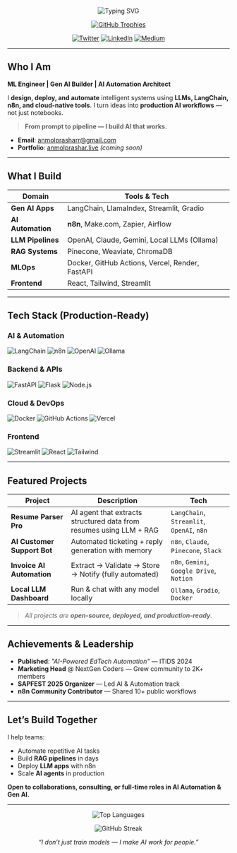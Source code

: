 <p align="center">
  <img src="https://readme-typing-svg.herokuapp.com?font=Fira+Code&size=32&pause=1000&color=00D9FF&center=true&vCenter=true&width=700&lines=Hi,+I'm+Anmol+Prashar!;ML+Engineer+%7C+Gen+AI+%26+Automation;Building+AI+Agents+%26+Workflows;n8n+%7C+LangChain+%7C+LLM+Apps" alt="Typing SVG" />
</p>

<p align="center">
  <a href="https://github.com/anmol1630"><img src="https://github-profile-trophy.vercel.app/?username=anmol1630&theme=gruvbox&margin-w=15&margin-h=15&no-frame=true" alt="GitHub Trophies" /></a>
</p>

<p align="center">
  <a href="https://twitter.com/axnmolsharma"><img src="https://img.shields.io/twitter/follow/axnmolsharma?logo=twitter&style=for-the-badge&color=1DA1F2" alt="Twitter" /></a>
  <a href="https://linkedin.com/in/anmol-prashar"><img src="https://img.shields.io/badge/LinkedIn-Connect-0A66C2?style=for-the-badge&logo=linkedin" alt="LinkedIn" /></a>
  <a href="https://medium.com/@anmolprashar016"><img src="https://img.shields.io/badge/Medium-Writing-000000?style=for-the-badge&logo=medium" alt="Medium" /></a>
</p>

---

## **Who I Am**
**ML Engineer | Gen AI Builder | AI Automation Architect**

I **design, deploy, and automate** intelligent systems using **LLMs, LangChain, n8n, and cloud-native tools**. I turn ideas into **production AI workflows** — not just notebooks.

> **From prompt to pipeline — I build AI that works.**

- **Email**: [anmolprasharr@gmail.com](mailto:anmolprasharr@gmail.com)
- **Portfolio**: [anmolprashar.live](https://anmolprashar.live) *(coming soon)*

---

## **What I Build**

| Domain | Tools & Tech |
|-------|-------------|
| **Gen AI Apps** | LangChain, LlamaIndex, Streamlit, Gradio |
| **AI Automation** | **n8n**, Make.com, Zapier, Airflow |
| **LLM Pipelines** | OpenAI, Claude, Gemini, Local LLMs (Ollama) |
| **RAG Systems** | Pinecone, Weaviate, ChromaDB |
| **MLOps** | Docker, GitHub Actions, Vercel, Render, FastAPI |
| **Frontend** | React, Tailwind, Streamlit |

---

## **Tech Stack (Production-Ready)**

### **AI & Automation**
![LangChain](https://img.shields.io/badge/LangChain-1C3C3C?style=flat&logo=langchain) 
![n8n](https://img.shields.io/badge/n8n-AI%20Workflows-6D4AFF?style=flat) 
![OpenAI](https://img.shields.io/badge/OpenAI-API-412991?style=flat) 
![Ollama](https://img.shields.io/badge/Ollama-Local%20LLMs-00C4B4?style=flat)

### **Backend & APIs**
![FastAPI](https://img.shields.io/badge/FastAPI-009688?style=flat&logo=fastapi) 
![Flask](https://img.shields.io/badge/Flask-Web-000000?style=flat&logo=flask) 
![Node.js](https://img.shields.io/badge/Node.js-Backend-339933?style=flat&logo=node.js)

### **Cloud & DevOps**
![Docker](https://img.shields.io/badge/Docker-Containers-2496ED?style=flat&logo=docker) 
![GitHub Actions](https://img.shields.io/badge/GitHub%20Actions-CI/CD-F05032?style=flat&logo=github-actions) 
![Vercel](https://img.shields.io/badge/Vercel-Deploy-000000?style=flat&logo=vercel)

### **Frontend**
![Streamlit](https://img.shields.io/badge/Streamlit-AI%20Apps-FF4B4B?style=flat) 
![React](https://img.shields.io/badge/React-UI-61DAFB?style=flat&logo=react) 
![Tailwind](https://img.shields.io/badge/Tailwind-Design-38B2AC?style=flat&logo=tailwind-css)

---

## **Featured Projects**

| Project | Description | Tech |
|-------|------------|------|
| **Resume Parser Pro** | AI agent that extracts structured data from resumes using LLM + RAG | `LangChain`, `Streamlit`, `OpenAI`, `n8n` |
| **AI Customer Support Bot** | Automated ticketing + reply generation with memory | `n8n`, `Claude`, `Pinecone`, `Slack` |
| **Invoice AI Automation** | Extract → Validate → Store → Notify (fully automated) | `n8n`, `Gemini`, `Google Drive`, `Notion` |
| **Local LLM Dashboard** | Run & chat with any model locally | `Ollama`, `Gradio`, `Docker` |

> *All projects are **open-source, deployed, and production-ready**.*

---

## **Achievements & Leadership**

- **Published**: *"AI-Powered EdTech Automation"* — ITIDS 2024
- **Marketing Head** @ NextGen Coders — Grew community to 2K+ members
- **SAPFEST 2025 Organizer** — Led AI & Automation track
- **n8n Community Contributor** — Shared 10+ public workflows

---

## **Let’s Build Together**

I help teams:
- Automate repetitive AI tasks
- Build **RAG pipelines** in days
- Deploy **LLM apps** with n8n
- Scale **AI agents** in production

**Open to collaborations, consulting, or full-time roles in AI Automation & Gen AI.**

---

<p align="center">
  <img src="https://github-readme-stats.vercel.app/api/top-langs?username=anmol1630&show_icons=true&locale=en&layout=compact&theme=gruvbox&hide_border=true" alt="Top Languages" />
</p>

<p align="center">
  <img src="https://github-readme-streak-stats.herokuapp.com/?user=anmol1630&theme=gruvbox&hide_border=true" alt="GitHub Streak" />
</p>

<p align="center">
  <i>“I don’t just train models — I make AI work for people.”</i>
</p>
